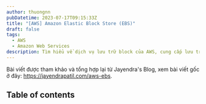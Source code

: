 ```yaml
---
author: thuongnn
pubDatetime: 2023-07-17T09:15:33Z
title: "[AWS] Amazon Elastic Block Store (EBS)"
draft: false
tags:
  - AWS
  - Amazon Web Services
description: Tìm hiểu về dịch vụ lưu trữ block của AWS, cung cấp lưu trữ bền vững cho EC2 instance.
---
```

Bài viết được tham khảo và tổng hợp lại từ Jayendra's Blog, xem bài viết gốc ở đây: https://jayendrapatil.com/aws-ebs. 

## Table of contents
